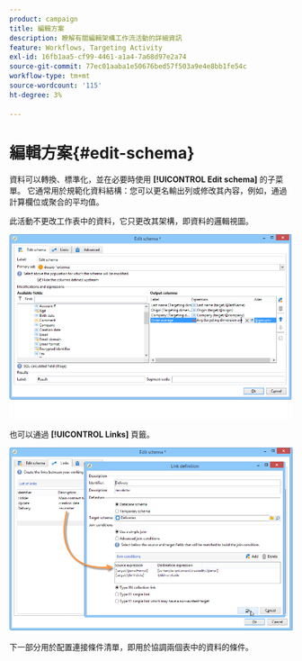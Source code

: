 ```yaml
---
product: campaign
title: 編輯方案
description: 瞭解有關編輯架構工作流活動的詳細資訊
feature: Workflows, Targeting Activity
exl-id: 16fb1aa5-cf99-4461-a1a4-7a68d97e2a74
source-git-commit: 77ec01aaba1e50676bed57f503a9e4e8bb1fe54c
workflow-type: tm+mt
source-wordcount: '115'
ht-degree: 3%

---
```


# 編輯方案{#edit-schema}



資料可以轉換、標準化，並在必要時使用 **[!UICONTROL Edit schema]** 的子菜單。 它通常用於規範化資料結構：您可以更名輸出列或修改其內容，例如，通過計算欄位或聚合的平均值。

此活動不更改工作表中的資料，它只更改其架構，即資料的邏輯視圖。

![](assets/wf_manipulation_box.png)

也可以通過 **[!UICONTROL Links]** 頁籤。

![](assets/wf_manipulation_box_link_tab.png)

下一部分用於配置連接條件清單，即用於協調兩個表中的資料的條件。
